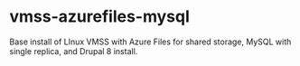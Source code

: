 # vmss-azurefiles-mysql

Base install of LInux VMSS with Azure Files for shared storage, MySQL with single replica, and Drupal 8 install.
